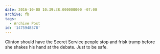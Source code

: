 ```yaml
---
date: 2016-10-08 10:39:38.000000000 -07:00
archive: fb
tags: 
  - Archive Post
id: '1475948378'
---
```


Clinton should have the Secret Service people stop and frisk trump before she shakes his hand at the debate. Just to be safe.
